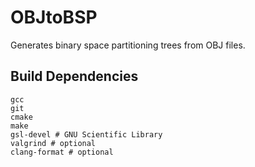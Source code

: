 # OBJtoBSP

Generates binary space partitioning trees from OBJ files.

## Build Dependencies

```
gcc
git
cmake
make
gsl-devel # GNU Scientific Library
valgrind # optional
clang-format # optional
```

